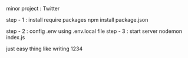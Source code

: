 minor project : Twitter

step - 1 : install require packages
npm install package.json

step - 2 : config .env using .env.local file
step - 3 : start server
nodemon index.js

just easy thing like writing 1234